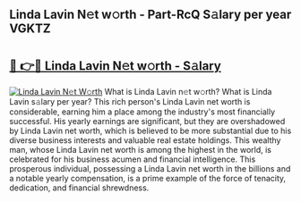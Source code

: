 ## Linda Lavin N𝚎t w𝚘rth - Part-RcQ S𝚊lary per year VGKTZ

# <h2><a href="http://gc3p3li.nevu.top/?p=Linda+Lavin">🔗 👉🔴 Linda Lavin N𝚎t w𝚘rth - S𝚊lary</a></h2>

[![Linda Lavin N𝚎t W𝚘rth](https://i.imgur.com/Oavwk0R.jpeg)](http://gc3p3li.nevu.top/?p=Linda+Lavin)
What is Linda Lavin n𝚎t w𝚘rth? What is Linda Lavin s𝚊lary per year?
This rich person's Linda Lavin net worth is considerable, earning him a place among the industry's most financially successful. His yearly earnings are significant, but they are overshadowed by Linda Lavin net worth, which is believed to be more substantial due to his diverse business interests and valuable real estate holdings. This wealthy man, whose Linda Lavin net worth is among the highest in the world, is celebrated for his business acumen and financial intelligence. This prosperous individual, possessing a Linda Lavin net worth in the billions and a notable yearly compensation, is a prime example of the force of tenacity, dedication, and financial shrewdness.
